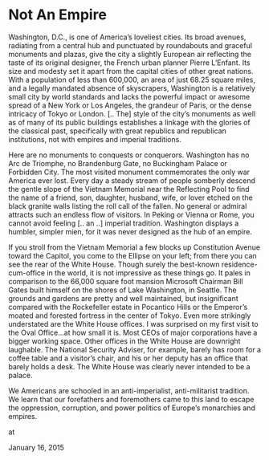 # Not An Empire
Washington, D.C., is one of America’s loveliest cities. Its broad avenues, radiating from a central hub and punctuated by roundabouts and graceful monuments and plazas, give the city a slightly European air reflecting the taste of its original designer, the French urban planner Pierre L’Enfant. Its size and modesty set it apart from the capital cities of other great nations. With a population of less than 600,000, an area of just 68.25 square miles, and a legally mandated absence of skyscrapers, Washington is a relatively small city by world standards and lacks the powerful impact or awesome spread of a New York or Los Angeles, the grandeur of Paris, or the dense intricacy of Tokyo or London. [.. The] style of the city’s monuments as well as of many of its public buildings establishes a linkage with the glories of the classical past, specifically with great republics and republican institutions, not with empires and imperial traditions.

Here are no monuments to conquests or conquerors. Washington has no Arc de Triomphe, no Brandenburg Gate, no Buckingham Palace or Forbidden City. The most visited monument commemorates the only war America ever lost. Every day a steady stream of people somberly descend the gentle slope of the Vietnam Memorial near the Reflecting Pool to find the name of a friend, son, daughter, husband, wife, or lover etched on the black granite walls listing the roll call of the fallen. No general or admiral attracts such an endless flow of visitors. In Peking or Vienna or Rome, you cannot avoid feeling [.. an ..] imperial tradition. Washington displays a humbler, simpler mien, for it was never designed as the hub of an empire.

If you stroll from the Vietnam Memorial a few blocks up Constitution Avenue toward the Capitol, you come to the Ellipse on your left; from there you can see the rear of the White House. Though surely the best-known residence-cum-office in the world, it is not impressive as these things go. It pales in comparison to the 66,000 square foot mansion Microsoft Chairman Bill Gates built himself on the shores of Lake Washington, in Seattle. The grounds and gardens are pretty and well maintained, but insignificant compared with the Rockefeller estate in Pocantico Hills or the Emperor’s moated and forested fortress in the center of Tokyo. Even more strikingly understated are the White House offices. I was surprised on my first visit to the Oval Office…at how small it is. Most CEOs of major corporations have a bigger working space. Other offices in the White House are downright laughable. The National Security Adviser, for example, barely has room for a coffee table and a visitor’s chair, and his or her deputy has an office that barely holds a desk. The White House was clearly never intended to be a palace.

We Americans are schooled in an anti-imperialist, anti-militarist tradition. We learn that our forefathers and foremothers came to this land to escape the oppression, corruption, and power politics of Europe’s monarchies and empires.







at

January 16, 2015















